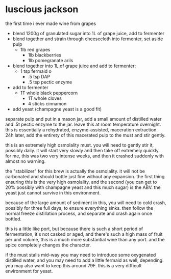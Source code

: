 luscious jackson
===
the first time i ever made wine from grapes

- blend 1200g of granulated sugar into 1L of grape juice, add to fermenter
- blend together and strain through cheesecloth into fermenter, set aside pulp
  - 1lb red grapes
	- 1lb blackberries
	- 1lb pomegranate arils
- blend together into 1L of grape juice and add to fermenter:
  - 1 tsp fermaid o
	- .5 tsp DAP
	- .5 tsp pectic enzyme
- add to fermenter
  - 1T whole black peppercorn
	- 1T whole cloves
	- 4 sticks cinnamon
- add yeast (champagne yeast is a good fit)

separate pulp and put in a mason jar, add a small amount of distilled water and
.5t pectic enzyme to the jar. leave this at room temperature overnight. this is
essentially a rehydrated, enzyme-assisted, maceration extraction. 24h later, add
the entirety of this macerated pulp to the must and stir gently.

this is an extremely high osmolality must. you will need to gently stir it, possibly daily.
it will start very slowly and then take off extremely quickly. for me, this was two very
intense weeks, and then it crashed suddenly with almost no warning.

the "stabilizer" for this brew is actually the osmolality. it will not be carbonated and
should bottle just fine without any expansion. the first thing ensuring this is the very
high osmolality, and the second (you can get to 20% possibly with champagne yeast and this
much sugar) is the ABV. the yeast just cannot survive in this environment.

because of the large amount of sediment in this, you will need to cold crash, possibly
for three full days, to ensure everything sinks. then follow the normal freeze distillation
process, and separate and crash again once bottled.

this is a little like port, but because there is such a short period of fermentation,
it's not casked or aged, and there's such a high mass of fruit per unit volume, this
is a much more substantial wine than any port. and the spice completely changes the
character.

if the must stalls mid-way you may need to introduce some oxygenated distilled water,
and you may need to add a little fermaid as well, depending. you may also want to keep
this around 79F. this is a very difficult environment for yeast.
